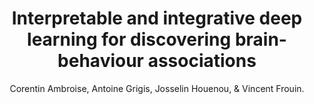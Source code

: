 ---
author: Corentin Ambroise, Antoine Grigis, Josselin Houenou, & Vincent Frouin.
title: Interpretable and integrative deep learning for discovering brain-behaviour associations
year: 2025
type: article
doi: 10.1038/s41598-024-85032-5
team: yes
volume: 15
number: 1
pages: 2312
---